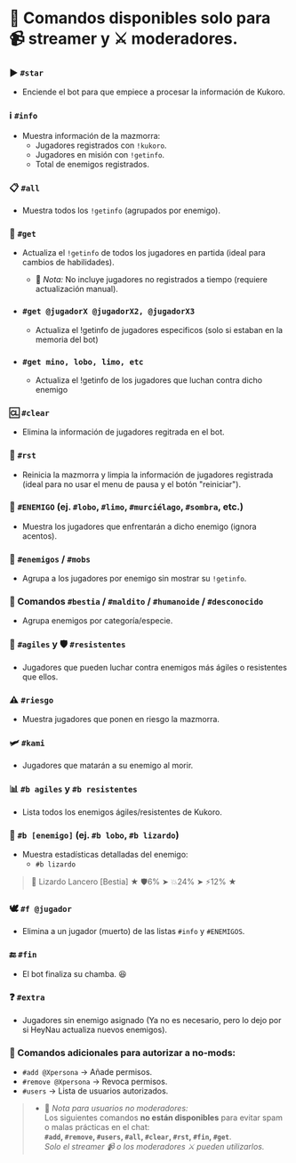 # 📜 Comandos disponibles solo para 📹 streamer y ⚔️ moderadores.  

### ▶️ `#star`  
- Enciende el bot para que empiece a procesar la información de Kukoro.  

### ℹ️ `#info`  
- Muestra información de la mazmorra:  
  - Jugadores registrados con `!kukoro`.  
  - Jugadores en misión con `!getinfo`.  
  - Total de enemigos registrados.  
  
### 📋 `#all`  
- Muestra todos los `!getinfo` (agrupados por enemigo).  

### 🔄 `#get`  
- Actualiza el `!getinfo` de todos los jugadores en partida (ideal para cambios de habilidades).  
  - 📝 *Nota:* No incluye jugadores no registrados a tiempo (requiere actualización manual).  

- ### `#get @jugadorX @jugadorX2, @jugadorX3`  
  - Actualiza el !getinfo de jugadores especificos (solo si estaban en la memoria del bot)  

- ### `#get mino, lobo, limo, etc`  
  - Actualiza el !getinfo de los jugadores que luchan contra dicho enemigo

### 🆑 `#clear`  
- Elimina la información de jugadores regitrada en el bot.

### 🔄 `#rst`  
- Reinicia la mazmorra y limpia la información de jugadores registrada (ideal para no usar el menu de pausa y el botón "reiniciar").  

### 🎯 `#ENEMIGO` (ej. `#lobo`, `#limo`, `#murciélago`, `#sombra`, etc.)  
- Muestra los jugadores que enfrentarán a dicho enemigo (ignora acentos).  

### 👾 `#enemigos` / `#mobs`  
- Agrupa a los jugadores por enemigo sin mostrar su `!getinfo`.   

### 📜 Comandos `#bestia` / `#maldito` / `#humanoide` / `#desconocido`  
- Agrupa enemigos por categoría/especie.  

### 🏃 `#agiles` y 🛡️ `#resistentes`  
- Jugadores que pueden luchar contra enemigos más ágiles o resistentes que ellos.  

### ⚠️ `#riesgo`  
- Muestra jugadores que ponen en riesgo la mazmorra.  

### 🛩️ `#kami`  
- Jugadores que matarán a su enemigo al morir.  

### 📊 `#b agiles` y `#b resistentes`  
- Lista todos los enemigos ágiles/resistentes de Kukoro.  

### 📌 `#b [enemigo]` (ej. `#b lobo`, `#b lizardo`)  
- Muestra estadísticas detalladas del enemigo:  
    - `#b lizardo`  
>🦎 Lizardo Lancero [Bestia] ★ 🛡️6% ➤ 💥24% ➤ ⚡12% ★


### 🕊️ `#f @jugador`  
- Elimina a un jugador (muerto) de las listas `#info` y `#ENEMIGOS`.  

### 🔚 `#fin`  
- El bot finaliza su chamba. 😆  

### ❓ `#extra`  
- Jugadores sin enemigo asignado (Ya no es necesario, pero lo dejo por si HeyNau actualiza nuevos enemigos). 

### 🔐 Comandos adicionales para autorizar a no-mods:  
- `#add @Xpersona` → Añade permisos.  
- `#remove @Xpersona` → Revoca permisos.  
- `#users` → Lista de usuarios autorizados.  
>- 📝 *Nota para usuarios no moderadores:*  
Los siguientes comandos **no están disponibles** para evitar spam o malas prácticas en el chat:  
**`#add`, `#remove`, `#users`, `#all`, `#clear`, `#rst`, `#fin`, `#get`**.  
*Solo el streamer 📹 o los moderadores ⚔️ pueden utilizarlos.* 

